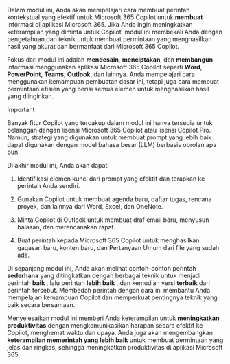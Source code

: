 Dalam modul ini, Anda akan mempelajari cara membuat perintah kontekstual yang efektif untuk Microsoft 365 Copilot untuk **membuat** informasi di aplikasi Microsoft 365. Jika Anda ingin meningkatkan keterampilan yang diminta untuk Copilot, modul ini membekali Anda dengan pengetahuan dan teknik untuk membuat permintaan yang menghasilkan hasil yang akurat dan bermanfaat dari Microsoft 365 Copilot.

Fokus dari modul ini adalah **mendesain**, **menciptakan**, dan **membangun** informasi menggunakan aplikasi Microsoft 365 Copilot seperti **Word**, **PowerPoint**, **Teams**, **Outlook**, dan lainnya. Anda mempelajari cara menggunakan kemampuan pembuatan dasar ini, tetapi juga cara membuat permintaan efisien yang berisi semua elemen untuk menghasilkan hasil yang diinginkan.

> [!IMPORTANT]
> Banyak fitur Copilot yang tercakup dalam modul ini hanya tersedia untuk pelanggan dengan lisensi Microsoft 365 Copilot atau lisensi Copilot Pro. Namun, strategi yang digunakan untuk membuat prompt yang lebih baik dapat digunakan dengan model bahasa besar (LLM) berbasis obrolan apa pun.

Di akhir modul ini, Anda akan dapat:

1. Identifikasi elemen kunci dari prompt yang efektif dan terapkan ke perintah Anda sendiri.

1. Gunakan Copilot untuk membuat agenda baru, daftar tugas, rencana proyek, dan lainnya dari Word, Excel, dan OneNote.

1. Minta Copilot di Outlook untuk membuat draf email baru, menyusun balasan, dan merencanakan rapat.

1. Buat perintah kepada Microsoft 365 Copilot untuk menghasilkan gagasan baru, konten baru, dan Pertanyaan Umum dari file yang sudah ada.

Di sepanjang modul ini, Anda akan melihat contoh-contoh perintah **sederhana** yang ditingkatkan dengan berbagai teknik untuk menjadi perintah **baik** , lalu perintah **lebih baik** , dan kemudian versi **terbaik** dari perintah tersebut. Membedah perintah dengan cara ini membantu Anda mempelajari kemampuan Copilot dan memperkuat pentingnya teknik yang baik secara bersamaan.

Menyelesaikan modul ini memberi Anda keterampilan untuk **meningkatkan produktivitas** dengan mengkomunikasikan harapan secara efektif ke Copilot, menghemat waktu dan upaya. Anda juga akan mengembangkan **keterampilan memerintah yang lebih baik** untuk membuat permintaan yang jelas dan ringkas, sehingga meningkatkan produktivitas di aplikasi Microsoft 365.
